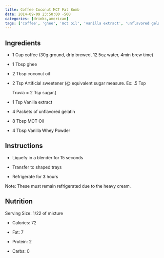 ```yaml
---
title: Coffee Coconut MCT Fat Bomb
date: 2014-09-09 23:50:00 -500
categories: [drinks,american]
tags: ['coffee', 'ghee', 'mct oil', 'vanilla extract', 'unflavored gelatin', 'artificial sweetener', 'vanilla whey powder', 'coconut oil','keto']
---
```


## Ingredients

-   1 Cup coffee (30g ground, drip brewed, 12.5oz water, 4min brew time)

-   1 Tbsp ghee

-   2 Tbsp coconut oil

-   2 Tsp Artificial sweetener (@ equivalent sugar measure. Ex: .5 Tsp

    Truvia = 2 Tsp sugar.)

-   1 Tsp Vanilla extract

-   4 Packets of unflavored gelatin

-   8 Tbsp MCT Oil

-   4 Tbsp Vanilla Whey Powder



## Instructions

-   Liquefy in a blender for 15 seconds

-   Transfer to shaped trays

-   Refrigerate for 3 hours

Note: These must remain refrigerated due to the heavy cream.



## Nutrition

Serving Size: 1/22 of mixture

-   Calories: 72

-   Fat: 7

-   Protein: 2

-   Carbs: 0

